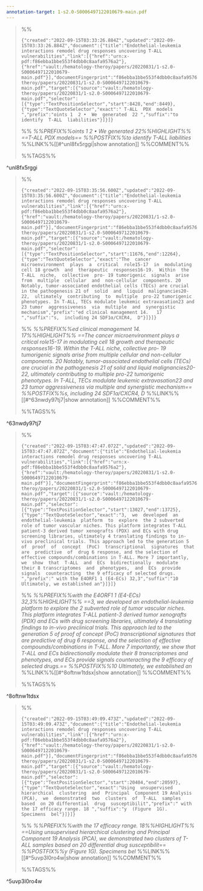 ```yaml
---
annotation-target: 1-s2.0-S0006497122010679-main.pdf
---
```



>%%
>```annotation-json
>{"created":"2022-09-15T03:33:26.884Z","updated":"2022-09-15T03:33:26.884Z","document":{"title":"Endothelial-leukemia interactions remodel drug responses uncovering T-ALL vulnerabilities","link":[{"href":"urn:x-pdf:f86ebba1bbe553f4dbb0c8aafa9576a2"},{"href":"vault:/hematology-theroy/papers/20220831/1-s2.0-S0006497122010679-main.pdf"}],"documentFingerprint":"f86ebba1bbe553f4dbb0c8aafa9576a2"},"uri":"vault:/hematology-theroy/papers/20220831/1-s2.0-S0006497122010679-main.pdf","target":[{"source":"vault:/hematology-theroy/papers/20220831/1-s2.0-S0006497122010679-main.pdf","selector":[{"type":"TextPositionSelector","start":8428,"end":8449},{"type":"TextQuoteSelector","exact":" T-ALL  PDX  models  ","prefix":"oints 1  2 •  We  generated  22 ","suffix":"to  identify  T-ALL  liabilities"}]}]}
>```
>%%
>*%%PREFIX%%oints 1  2 •  We  generated  22%%HIGHLIGHT%% ==T-ALL  PDX  models== %%POSTFIX%%to  identify  T-ALL  liabilities*
>%%LINK%%[[#^unl8fx5rggi|show annotation]]
>%%COMMENT%%
>
>%%TAGS%%
>
^unl8fx5rggi


>%%
>```annotation-json
>{"created":"2022-09-15T03:35:56.600Z","updated":"2022-09-15T03:35:56.600Z","document":{"title":"Endothelial-leukemia interactions remodel drug responses uncovering T-ALL vulnerabilities","link":[{"href":"urn:x-pdf:f86ebba1bbe553f4dbb0c8aafa9576a2"},{"href":"vault:/hematology-theroy/papers/20220831/1-s2.0-S0006497122010679-main.pdf"}],"documentFingerprint":"f86ebba1bbe553f4dbb0c8aafa9576a2"},"uri":"vault:/hematology-theroy/papers/20220831/1-s2.0-S0006497122010679-main.pdf","target":[{"source":"vault:/hematology-theroy/papers/20220831/1-s2.0-S0006497122010679-main.pdf","selector":[{"type":"TextPositionSelector","start":11676,"end":12264},{"type":"TextQuoteSelector","exact":"The  cancer  microenvironment  plays  a  critical  role15-17  in  modulating  cell 18 growth  and  therapeutic  responses16-19.  Within  the  T-ALL  niche,  collective  pro- 19 tumorigenic  signals  arise  from  multiple  cellular  and  non-cellular  components. 20 Notably, tumor-associated endothelial cells (TECs) are crucial in the pathogenesis 21 of  solid  and  liquid  malignancies20-22,  ultimately  contributing  to  multiple  pro-22 tumorigenic phenotypes. In T-ALL, TECs modulate leukemic extravasation23 and 23 tumor  aggressiveness  via  multiple  and  synergistic  mechanism","prefix":"ed clinical management 14.   17 ","suffix":"s,  including 24 SDF1α/CXCR4,  D"}]}]}
>```
>%%
>*%%PREFIX%%ed clinical management 14.   17%%HIGHLIGHT%% ==The  cancer  microenvironment  plays  a  critical  role15-17  in  modulating  cell 18 growth  and  therapeutic  responses16-19.  Within  the  T-ALL  niche,  collective  pro- 19 tumorigenic  signals  arise  from  multiple  cellular  and  non-cellular  components. 20 Notably, tumor-associated endothelial cells (TECs) are crucial in the pathogenesis 21 of  solid  and  liquid  malignancies20-22,  ultimately  contributing  to  multiple  pro-22 tumorigenic phenotypes. In T-ALL, TECs modulate leukemic extravasation23 and 23 tumor  aggressiveness  via  multiple  and  synergistic  mechanism== %%POSTFIX%%s,  including 24 SDF1α/CXCR4,  D*
>%%LINK%%[[#^63nwdy97tj7|show annotation]]
>%%COMMENT%%
>
>%%TAGS%%
>
^63nwdy97tj7


>%%
>```annotation-json
>{"created":"2022-09-15T03:47:47.072Z","updated":"2022-09-15T03:47:47.072Z","document":{"title":"Endothelial-leukemia interactions remodel drug responses uncovering T-ALL vulnerabilities","link":[{"href":"urn:x-pdf:f86ebba1bbe553f4dbb0c8aafa9576a2"},{"href":"vault:/hematology-theroy/papers/20220831/1-s2.0-S0006497122010679-main.pdf"}],"documentFingerprint":"f86ebba1bbe553f4dbb0c8aafa9576a2"},"uri":"vault:/hematology-theroy/papers/20220831/1-s2.0-S0006497122010679-main.pdf","target":[{"source":"vault:/hematology-theroy/papers/20220831/1-s2.0-S0006497122010679-main.pdf","selector":[{"type":"TextPositionSelector","start":13027,"end":13725},{"type":"TextQuoteSelector","exact":"3,  we  developed  an  endothelial-leukemia  platform  to  explore  the 2 subverted role of tumor vascular niches. This platform integrates T-ALL patient-3 derived tumor xenografts (PDX) and ECs with drug screening libraries, ultimately 4 translating findings to in-vivo preclinical trials. This approach led to the generation 5 of  proof  of  concept  (PoC)  transcriptional  signatures  that  are  predictive  of  drug 6 response, and the selection of effective compounds/combinations in T-ALL. More 7 importantly,  we  show  that  T-ALL  and  ECs  bidirectionally  modulate  their 8 transcriptomes  and  phenotypes,  and  ECs  provide  signals  counteracting  the 9 efficacy of selected drugs.  ","prefix":" with the E4ORF1 1 (E4-ECs) 32,3","suffix":"10 Ultimately, we established an"}]}]}
>```
>%%
>*%%PREFIX%%with the E4ORF1 1 (E4-ECs) 32,3%%HIGHLIGHT%% ==3,  we  developed  an  endothelial-leukemia  platform  to  explore  the 2 subverted role of tumor vascular niches. This platform integrates T-ALL patient-3 derived tumor xenografts (PDX) and ECs with drug screening libraries, ultimately 4 translating findings to in-vivo preclinical trials. This approach led to the generation 5 of  proof  of  concept  (PoC)  transcriptional  signatures  that  are  predictive  of  drug 6 response, and the selection of effective compounds/combinations in T-ALL. More 7 importantly,  we  show  that  T-ALL  and  ECs  bidirectionally  modulate  their 8 transcriptomes  and  phenotypes,  and  ECs  provide  signals  counteracting  the 9 efficacy of selected drugs.== %%POSTFIX%%10 Ultimately, we established an*
>%%LINK%%[[#^8oftnw1tdsx|show annotation]]
>%%COMMENT%%
>
>%%TAGS%%
>
^8oftnw1tdsx


>%%
>```annotation-json
>{"created":"2022-09-15T03:49:09.473Z","updated":"2022-09-15T03:49:09.473Z","document":{"title":"Endothelial-leukemia interactions remodel drug responses uncovering T-ALL vulnerabilities","link":[{"href":"urn:x-pdf:f86ebba1bbe553f4dbb0c8aafa9576a2"},{"href":"vault:/hematology-theroy/papers/20220831/1-s2.0-S0006497122010679-main.pdf"}],"documentFingerprint":"f86ebba1bbe553f4dbb0c8aafa9576a2"},"uri":"vault:/hematology-theroy/papers/20220831/1-s2.0-S0006497122010679-main.pdf","target":[{"source":"vault:/hematology-theroy/papers/20220831/1-s2.0-S0006497122010679-main.pdf","selector":[{"type":"TextPositionSelector","start":20404,"end":20597},{"type":"TextQuoteSelector","exact":"Using  unsupervised  hierarchical  clustering  and  Principal  Component 19 Analysis  (PCA),  we  demonstrated  two  clusters  of  T-ALL  samples  based  on 20 differential  drug  susceptibilit","prefix":" with the 17 efficacy range. 18 ","suffix":"y  (Figure  1G).  Specimens  bel"}]}]}
>```
>%%
>*%%PREFIX%%with the 17 efficacy range. 18%%HIGHLIGHT%% ==Using  unsupervised  hierarchical  clustering  and  Principal  Component 19 Analysis  (PCA),  we  demonstrated  two  clusters  of  T-ALL  samples  based  on 20 differential  drug  susceptibilit== %%POSTFIX%%y  (Figure  1G).  Specimens  bel*
>%%LINK%%[[#^5uvp3l0ro4w|show annotation]]
>%%COMMENT%%
>
>%%TAGS%%
>
^5uvp3l0ro4w
